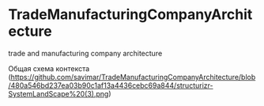 # TradeManufacturingCompanyArchitecture
trade and manufacturing company architecture

Общая схема контекста (https://github.com/savimar/TradeManufacturingCompanyArchitecture/blob/480a546bd237ea03b90c1af13a4436cebc69a844/structurizr-SystemLandScape%20(3).png)
